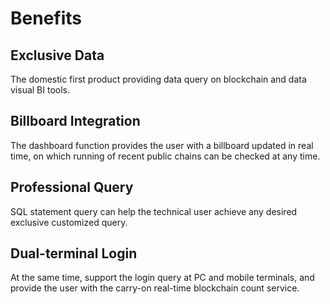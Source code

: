 # Benefits

## Exclusive Data
The domestic first product providing data query on blockchain and data visual BI tools.

## Billboard Integration
The dashboard function provides the user with a billboard updated in real time, on which running of recent public chains can be checked at any time.

## Professional Query
SQL statement query can help the technical user achieve any desired exclusive customized query.

## Dual-terminal Login
At the same time, support the login query at PC and mobile terminals, and provide the user with the carry-on real-time blockchain count service.




